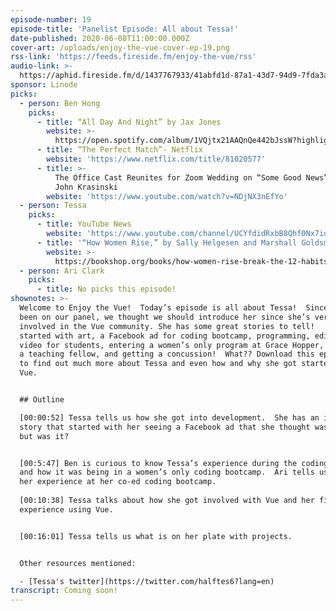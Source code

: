 ```yaml
---
episode-number: 19
episode-title: 'Panelist Episode: All about Tessa!'
date-published: 2020-06-08T11:00:00.000Z
cover-art: /uploads/enjoy-the-vue-cover-ep-19.png
rss-link: 'https://feeds.fireside.fm/enjoy-the-vue/rss'
audio-link: >-
  https://aphid.fireside.fm/d/1437767933/41abfd1d-87a1-43d7-94d9-7fda3a5120e1/a1e02547-4305-46d5-bfaa-740ee12b4a60.mp3
sponsor: Linode
picks:
  - person: Ben Hong
    picks:
      - title: “All Day And Night” by Jax Jones
        website: >-
          https://open.spotify.com/album/1VQjtx21AAQnQe442bJssW?highlight=spotify:track:33CfD8UkDEcSdAP9j4QpUY
      - title: “The Perfect Match”- Netflix
        website: 'https://www.netflix.com/title/81020577'
      - title: >-
          The Office Cast Reunites for Zoom Wedding on “Some Good News” with
          John Krasinski
        website: 'https://www.youtube.com/watch?v=NDjNX3nEfYo'
  - person: Tessa
    picks:
      - title: YouTube News
        website: 'https://www.youtube.com/channel/UCYfdidRxbB8Qhf0Nx7ioOYw'
      - title: '“How Women Rise,” by Sally Helgesen and Marshall Goldsmith'
        website: >-
          https://bookshop.org/books/how-women-rise-break-the-12-habits-holding-you-back-from-your-next-raise-promotion-or-job/9780316440127
  - person: Ari Clark
    picks:
      - title: No picks this episode!
shownotes: >-
  Welcome to Enjoy the Vue!  Today’s episode is all about Tessa!  Since she’s
  been on our panel, we thought we should introduce her since she’s very
  involved in the Vue community. She has some great stories to tell!   It
  started with art, a Facebook ad for coding bootcamp, programming, editing
  video for students, entering a women’s only program at Grace Hopper, becoming
  a teaching fellow, and getting a concussion!  What?? Download this episode now
  to find out much more about Tessa and even how and why she got started with
  Vue.


  ## Outline

  [00:00:52] Tessa tells us how she got into development.  She has an incredible
  story that started with her seeing a Facebook ad that she thought was a scam,
  but was it?  


  [00:5:47] Ben is curious to know Tessa’s experience during the coding bootcamp
  and how it was being in a women’s only coding bootcamp.  Ari tells us about
  her experience at her co-ed coding bootcamp.
   
  [00:10:38] Tessa talks about how she got involved with Vue and her first
  experience using Vue. 


  [00:16:01] Tessa tells us what is on her plate with projects.


  Other resources mentioned:

  - [Tessa's twitter](https://twitter.com/halftes6?lang=en)
transcript: Coming soon!
---
```

